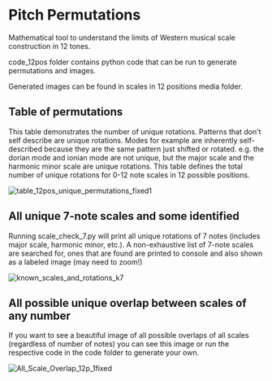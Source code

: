# Pitch Permutations
Mathematical tool to understand the limits of Western musical scale construction in 12 tones.

code_12pos folder contains python code that can be run to generate permutations and images.

Generated images can be found in scales in 12 positions media folder. 

## Table of permutations
This table demonstrates the number of unique rotations. Patterns that don't self describe are unique rotations. Modes for example are inherently self-described because they are the same pattern just shifted or rotated. e.g. the dorian mode and ionian mode are not unique, but the major scale and the harmonic minor scale are unique rotations. This table defines the total number of unique rotations for 0-12 note scales in 12 possible positions. 

![table_12pos_unique_permutations_fixed1](https://github.com/nebulusneighbor/pitch-permutations/assets/15897123/08121f76-442d-4d13-a5ed-f485b0007134)

## All unique 7-note scales and some identified
Running scale_check_7.py will print all unique rotations of 7 notes (includes major scale, harmonic minor, etc.). A non-exhaustive list of 7-note scales are searched for, ones that are found are printed to console and also shown as a labeled image (may need to zoom!)

![known_scales_and_rotations_k7](https://github.com/nebulusneighbor/pitch-permutations/assets/15897123/d15d67b0-410b-4a5f-8da6-5fdc28166613)

## All possible unique overlap between scales of any number
If you want to see a beautiful image of all possible overlaps of all scales (regardless of number of notes) you can see this image or run the respective code in the code folder to generate your own.

![All_Scale_Overlap_12p_1fixed](https://github.com/nebulusneighbor/pitch-permutations/assets/15897123/d4687d9a-a6ae-47fb-856c-a8dea8bc68f5)



